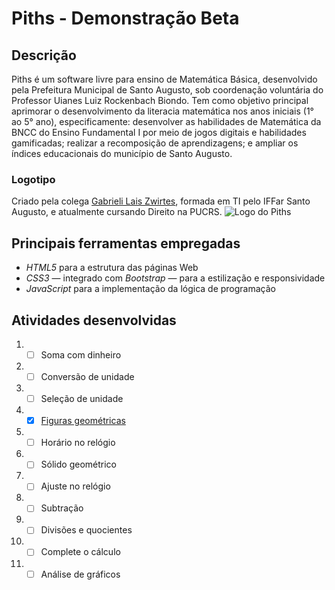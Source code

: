 # Piths - Demonstração Beta
## **Descrição**
Piths é um software livre para ensino de Matemática Básica, desenvolvido pela Prefeitura Municipal de Santo Augusto, sob coordenação voluntária do Professor Uianes Luiz Rockenbach Biondo. Tem como objetivo principal aprimorar o desenvolvimento da literacia matemática nos anos iniciais (1° ao 5° ano), especificamente: desenvolver as habilidades de Matemática da BNCC do Ensino Fundamental I por meio de jogos digitais e habilidades gamificadas; realizar a recomposição de aprendizagens; e ampliar os índices educacionais do município de Santo Augusto.
### **Logotipo**
Criado pela colega [Gabrieli Lais Zwirtes](https://www.instagram.com/gabrielilzwirtes), formada em TI pelo IFFar Santo Augusto, e atualmente cursando Direito na PUCRS.
![Logo do Piths](https://smesantoaugusto.site/piths/piths/assets/img/piths.png)

## **Principais ferramentas empregadas**
* *HTML5* para a estrutura das páginas Web
* *CSS3* — integrado com *Bootstrap* — para a estilização e responsividade
* *JavaScript* para a implementação da lógica de programação

## **Atividades desenvolvidas**
1. - [ ] Soma com dinheiro
2. - [ ] Conversão de unidade
3. - [ ] Seleção de unidade
4. - [x] [Figuras geométricas](https://testpiths.netlify.app/figuras_geometricas/)
5. - [ ] Horário no relógio
6. - [ ] Sólido geométrico
7. - [ ] Ajuste no relógio
8. - [ ] Subtração
9. - [ ] Divisões e quocientes
10. - [ ] Complete o cálculo
11. - [ ] Análise de gráficos
